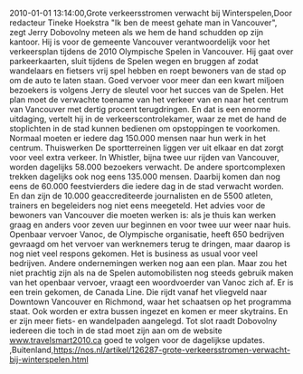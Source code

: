 2010-01-01 13:14:00,Grote verkeersstromen verwacht bij Winterspelen,Door redacteur Tineke Hoekstra "Ik ben de meest gehate man in Vancouver", zegt Jerry Dobovolny meteen als we hem de hand schudden op zijn kantoor. Hij is voor de gemeente Vancouver verantwoordelijk voor het verkeersplan tijdens de 2010 Olympische Spelen in Vancouver. Hij gaat over parkeerkaarten, sluit tijdens de Spelen wegen en bruggen af zodat wandelaars en fietsers vrij spel hebben en roept bewoners van de stad op om de auto te laten staan. Goed vervoer voor meer dan een kwart miljoen bezoekers is volgens Jerry de sleutel voor het succes van de Spelen. Het plan moet de verwachte toename van het verkeer van en naar het centrum van Vancouver met dertig procent terugdringen. En dat is een enorme uitdaging, vertelt hij in de verkeerscontrolekamer, waar ze met de hand de stoplichten in de stad kunnen bedienen om opstoppingen te voorkomen. Normaal moeten er iedere dag 150.000 mensen naar hun werk in het centrum. Thuiswerken De sportterreinen liggen ver uit elkaar en dat zorgt voor veel extra verkeer. In Whistler, bijna twee uur rijden van Vancouver, worden dagelijks 58.000 bezoekers verwacht. De andere sportcomplexen trekken dagelijks ook nog eens 135.000 mensen. Daarbij komen dan nog eens de 60.000 feestvierders die iedere dag in de stad verwacht worden. En dan zijn de 10.000 geaccrediteerde journalisten en de 5500 atleten, trainers en begeleiders nog niet eens meegeteld. Het advies voor de bewoners van Vancouver die moeten werken is: als je thuis kan werken graag en anders voor zeven uur beginnen en voor twee uur weer naar huis. Openbaar vervoer Vanoc, de Olympische organisatie, heeft 650 bedrijven gevraagd om het vervoer van werknemers terug te dringen, maar daarop is nog niet veel respons gekomen. Het is business as usual voor veel bedrijven. Andere ondernemingen werken nog aan een plan. Maar zou het niet prachtig zijn als na de Spelen automobilisten nog steeds gebruik maken van het openbaar vervoer, vraagt een woordvoerder van Vanoc zich af. Er is een trein gekomen, de Canada Line. Die rijdt vanaf het vliegveld naar Downtown Vancouver en Richmond, waar het schaatsen op het programma staat. Ook worden er extra bussen ingezet en komen er meer skytrains. En er zijn meer fiets- en wandelpaden aangelegd. Tot slot raadt Dobovolny iedereen die toch in de stad moet zijn aan om de website www.travelsmart2010.ca goed te volgen voor de dagelijkse updates. ,Buitenland,https://nos.nl/artikel/126287-grote-verkeersstromen-verwacht-bij-winterspelen.html